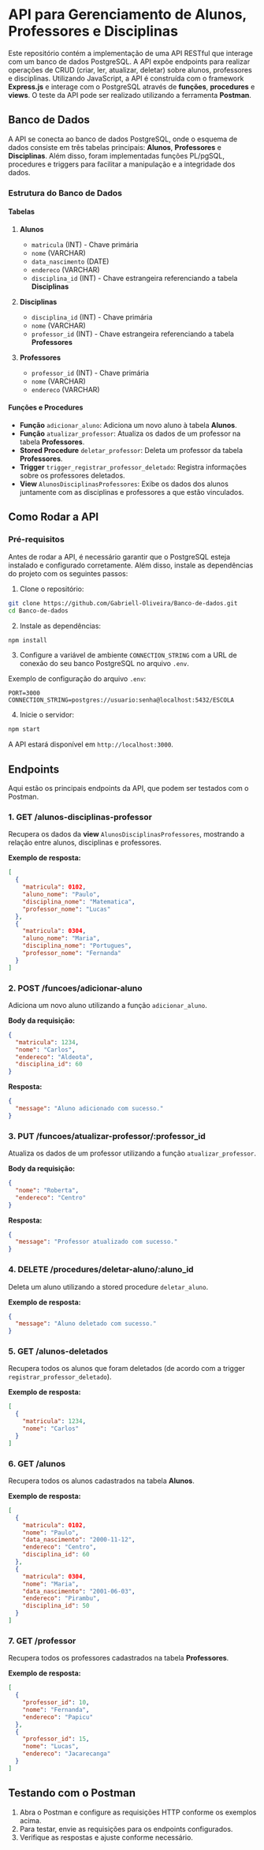 # API para Gerenciamento de Alunos, Professores e Disciplinas

Este repositório contém a implementação de uma API RESTful que interage com um banco de dados PostgreSQL. A API expõe endpoints para realizar operações de CRUD (criar, ler, atualizar, deletar) sobre alunos, professores e disciplinas. Utilizando JavaScript, a API é construída com o framework **Express.js** e interage com o PostgreSQL através de **funções**, **procedures** e **views**. O teste da API pode ser realizado utilizando a ferramenta **Postman**.

## Banco de Dados

A API se conecta ao banco de dados PostgreSQL, onde o esquema de dados consiste em três tabelas principais: **Alunos**, **Professores** e **Disciplinas**. Além disso, foram implementadas funções PL/pgSQL, procedures e triggers para facilitar a manipulação e a integridade dos dados.

### Estrutura do Banco de Dados

#### Tabelas
1. **Alunos**
   - `matricula` (INT) - Chave primária
   - `nome` (VARCHAR)
   - `data_nascimento` (DATE)
   - `endereco` (VARCHAR)
   - `disciplina_id` (INT) - Chave estrangeira referenciando a tabela **Disciplinas**
   
2. **Disciplinas**
   - `disciplina_id` (INT) - Chave primária
   - `nome` (VARCHAR)
   - `professor_id` (INT) - Chave estrangeira referenciando a tabela **Professores**
   
3. **Professores**
   - `professor_id` (INT) - Chave primária
   - `nome` (VARCHAR)
   - `endereco` (VARCHAR)

#### Funções e Procedures
- **Função** `adicionar_aluno`: Adiciona um novo aluno à tabela **Alunos**.
- **Função** `atualizar_professor`: Atualiza os dados de um professor na tabela **Professores**.
- **Stored Procedure** `deletar_professor`: Deleta um professor da tabela **Professores**.
- **Trigger** `trigger_registrar_professor_deletado`: Registra informações sobre os professores deletados.
- **View** `AlunosDisciplinasProfessores`: Exibe os dados dos alunos juntamente com as disciplinas e professores a que estão vinculados.

## Como Rodar a API

### Pré-requisitos

Antes de rodar a API, é necessário garantir que o PostgreSQL esteja instalado e configurado corretamente. Além disso, instale as dependências do projeto com os seguintes passos:

1. Clone o repositório:

```bash
git clone https://github.com/Gabriell-Oliveira/Banco-de-dados.git
cd Banco-de-dados
```

2. Instale as dependências:

```bash
npm install
```

3. Configure a variável de ambiente `CONNECTION_STRING` com a URL de conexão do seu banco PostgreSQL no arquivo `.env`.

Exemplo de configuração do arquivo `.env`:

```env
PORT=3000
CONNECTION_STRING=postgres://usuario:senha@localhost:5432/ESCOLA
```

4. Inicie o servidor:

```bash
npm start
```

A API estará disponível em `http://localhost:3000`.

## Endpoints

Aqui estão os principais endpoints da API, que podem ser testados com o Postman.

### 1. **GET /alunos-disciplinas-professor**
Recupera os dados da **view** `AlunosDisciplinasProfessores`, mostrando a relação entre alunos, disciplinas e professores.

**Exemplo de resposta:**

```json
[
  {
    "matricula": 0102,
    "aluno_nome": "Paulo",
    "disciplina_nome": "Matematica",
    "professor_nome": "Lucas"
  },
  {
    "matricula": 0304,
    "aluno_nome": "Maria",
    "disciplina_nome": "Portugues",
    "professor_nome": "Fernanda"
  }
]
```

### 2. **POST /funcoes/adicionar-aluno**
Adiciona um novo aluno utilizando a função `adicionar_aluno`.

**Body da requisição:**

```json
{
  "matricula": 1234,
  "nome": "Carlos",
  "endereco": "Aldeota",
  "disciplina_id": 60
}
```

**Resposta:**

```json
{
  "message": "Aluno adicionado com sucesso."
}
```

### 3. **PUT /funcoes/atualizar-professor/:professor_id**
Atualiza os dados de um professor utilizando a função `atualizar_professor`.

**Body da requisição:**

```json
{
  "nome": "Roberta",
  "endereco": "Centro"
}
```

**Resposta:**

```json
{
  "message": "Professor atualizado com sucesso."
}
```

### 4. **DELETE /procedures/deletar-aluno/:aluno_id**
Deleta um aluno utilizando a stored procedure `deletar_aluno`.

**Exemplo de resposta:**

```json
{
  "message": "Aluno deletado com sucesso."
}
```

### 5. **GET /alunos-deletados**
Recupera todos os alunos que foram deletados (de acordo com a trigger `registrar_professor_deletado`).

**Exemplo de resposta:**

```json
[
  {
    "matricula": 1234,
    "nome": "Carlos"
  }
]
```

### 6. **GET /alunos**
Recupera todos os alunos cadastrados na tabela **Alunos**.

**Exemplo de resposta:**

```json
[
  {
    "matricula": 0102,
    "nome": "Paulo",
    "data_nascimento": "2000-11-12",
    "endereco": "Centro",
    "disciplina_id": 60
  },
  {
    "matricula": 0304,
    "nome": "Maria",
    "data_nascimento": "2001-06-03",
    "endereco": "Pirambu",
    "disciplina_id": 50
  }
]
```

### 7. **GET /professor**
Recupera todos os professores cadastrados na tabela **Professores**.

**Exemplo de resposta:**

```json
[
  {
    "professor_id": 10,
    "nome": "Fernanda",
    "endereco": "Papicu"
  },
  {
    "professor_id": 15,
    "nome": "Lucas",
    "endereco": "Jacarecanga"
  }
]
```

## Testando com o Postman

1. Abra o Postman e configure as requisições HTTP conforme os exemplos acima.
2. Para testar, envie as requisições para os endpoints configurados.
3. Verifique as respostas e ajuste conforme necessário.
